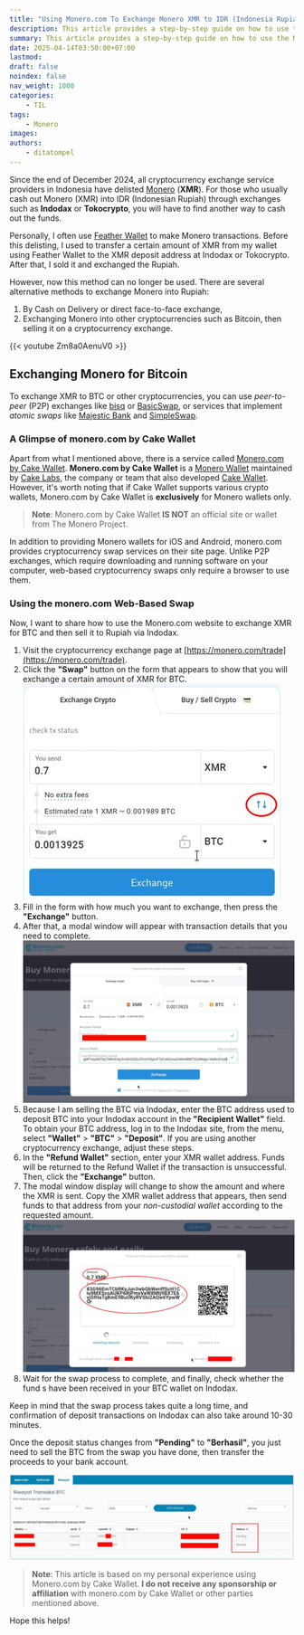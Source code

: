 ```yaml
---
title: "Using Monero.com To Exchange Monero XMR to IDR (Indonesia Rupiah)"
description: This article provides a step-by-step guide on how to use the Monero.com website to exchange XMR for BTC and then sell it to Rupiah via Indodax.
summary: This article provides a step-by-step guide on how to use the Monero.com website to exchange XMR for BTC and then sell it to Rupiah via Indodax.
date: 2025-04-14T03:50:00+07:00
lastmod:
draft: false
noindex: false
nav_weight: 1000
categories:
    - TIL
tags:
    - Monero
images:
authors:
    - ditatompel
---
```


Since the end of December 2024, all cryptocurrency exchange service providers
in Indonesia have delisted [Monero][get-monero] (**XMR**). For those who
usually cash out Monero (XMR) into IDR (Indonesian Rupiah) through exchanges
such as **Indodax** or **Tokocrypto**, you will have to find another way to
cash out the funds.

Personally, I often use [Feather Wallet][feather-wallet-gh] to make Monero
transactions. Before this delisting, I used to transfer a certain amount of XMR
from my wallet using Feather Wallet to the XMR deposit address at Indodax or
Tokocrypto. After that, I sold it and exchanged the Rupiah.

However, now this method can no longer be used. There are several alternative
methods to exchange Monero into Rupiah:

1. By Cash on Delivery or direct face-to-face exchange,
2. Exchanging Monero into other cryptocurrencies such as Bitcoin, then selling
   it on a cryptocurrency exchange.

{{< youtube Zm8a0AenuV0  >}}

## Exchanging Monero for Bitcoin

To exchange XMR to BTC or other cryptocurrencies, you can use _peer-to-peer_
(P2P) exchanges like [bisq][bisq-web] or [BasicSwap][basicswap-web], or
services that implement _atomic swaps_ like [Majestic Bank][majestic-bank-web]
and [SimpleSwap][simpleswap-web].

### A Glimpse of monero.com by Cake Wallet

Apart from what I mentioned above, there is a service called [Monero.com by
Cake Wallet][monero-com-web]. **Monero.com by Cake Wallet** is a [Monero
Wallet][monero-download-page] maintained by [Cake Labs][cake-labs-web], the
company or team that also developed [Cake Wallet][cake-wallet-web]. However,
it's worth noting that if Cake Wallet supports various crypto wallets,
Monero.com by Cake Wallet is **exclusively** for Monero wallets only.

> **Note**: Monero.com by Cake Wallet **IS NOT** an official site or wallet
> from The Monero Project.

In addition to providing Monero wallets for iOS and Android, monero.com
provides cryptocurrency swap services on their site page. Unlike P2P exchanges,
which require downloading and running software on your computer, web-based
cryptocurrency swaps only require a browser to use them.

### Using the monero.com Web-Based Swap

Now, I want to share how to use the Monero.com website to exchange XMR for BTC
and then sell it to Rupiah via Indodax.

1. Visit the cryptocurrency exchange page at
   [https://monero.com/trade](https://monero.com/trade).
2. Click the **"Swap"** button on the form that appears to show that you will
   exchange a certain amount of XMR for BTC.
   ![swap button](xmr-idr-01.jpg#center)
3. Fill in the form with how much you want to exchange, then press the
   **"Exchange"** button.
4. After that, a modal window will appear with transaction details that you
   need to complete.
   ![details window](xmr-idr-02.jpg#center)
5. Because I am selling the BTC via Indodax, enter the BTC address used to
   deposit BTC into your Indodax account in the **"Recipient Wallet"** field.
   To obtain your BTC address, log in to the Indodax site, from the menu,
   select **"Wallet"** > **"BTC"** > **"Deposit"**. If you are using another
   cryptocurrency exchange, adjust these steps.
6. In the **"Refund Wallet"** section, enter your XMR wallet address. Funds
   will be returned to the Refund Wallet if the transaction is unsuccessful.
   Then, click the **"Exchange"** button.
7. The modal window display will change to show the amount and where the XMR is
   sent. Copy the XMR wallet address that appears, then send funds to that
   address from your _non-custodial wallet_ according to the requested amount.
   ![send funds window](xmr-idr-03.jpg#center)
8. Wait for the swap process to complete, and finally, check whether the fund
   s have been received in your BTC wallet on Indodax.

Keep in mind that the swap process takes quite a long time, and confirmation of
deposit transactions on Indodax can also take around 10-30 minutes.

Once the deposit status changes from **"Pending"** to **"Berhasil"**, you just
need to sell the BTC from the swap you have done, then transfer the proceeds
to your bank account.

![indodax deposit history](xmr-idr-04.jpg#center)

> **Note**: This article is based on my personal experience using Monero.com by
> Cake Wallet. **I do not receive any sponsorship or affiliation** with
> monero.com by Cake Wallet or other parties mentioned above.

Hope this helps!

[get-monero]: https://www.getmonero.org "The Monero Project Official Website"
[feather-wallet-gh]: https://github.com/feather-wallet/feather "Feathet Wallet GitHub Repository"
[bisq-web]: https://bisq.network "bisq Official Website"
[basicswap-web]: https://basicswapdex.com "BasicSwap Official Website"
[xmr-atomic-swap]: https://www.getmonero.org/2021/08/20/atomic-swaps.html "getmonero.org Atomic Swap Article"
[simpleswap-web]: https://simpleswap.io "SimpleSwap Website"
[majestic-bank-web]: https://majesticbank.sc "MajesticBank Website"
[monero-exchanges]: https://www.getmonero.org/community/merchants/ "Monero Merchants and Exchanges"
[monero-com-web]: https://monero.com "Monero.com by Cake Wallet Official Website"
[monero-download-page]: https://www.getmonero.org/downloads/ "Halaman Download Monero Software"
[cake-labs-web]: https://cakelabs.com "Cake Labs Official Website"
[cake-wallet-web]: https://cakewallet.com "Cake Wallet Official Website"
